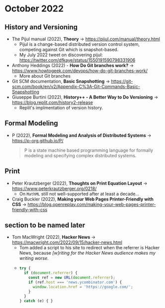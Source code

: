 # October 2022

## History and Versioning

+ The Pijul manual (2022), **Theory** &#8594; https://pijul.com/manual/theory.html
  + Pijul is a change-based distributed version control system, competing against Git which is snapshot-based.
  + My July 2022 tweet on discovering pijul: https://twitter.com/dfkaye/status/1550191590798331906
+ Anthony Heddings (2022) - **How Do Git branches work?** &#8594; https://www.howtogeek.com/devops/how-do-git-branches-work/
  + More about Git branches
+ Git SCM documentation, **Basic Snapshotting** &#8594; https://git-scm.com/book/en/v2/Appendix-C%3A-Git-Commands-Basic-Snapshotting
+ Giuseppe Burtini  (2022), **History++ - A Better Way to Do Versioning** &#8594; https://blog.replit.com/history2-release
  + Replit's implmentation of version history.

## Formal Modeling

+ P (2022), **Formal Modeling and Analysis of Distributed Systems** &#8594; https://p-org.github.io/P/
  > P is a state machine based programming language for formally modeling and specifying complex distributed systems.

## Print

+ Peter Krautzberger (2022), **Thoughts on Print Equation Layout** &#8594; https://www.peterkrautzberger.org/0218/
  + On `MathML` still not well-supported after at least a decade...
+ Craig Buckler (2022), **Making your Web Pages Printer-Friendly with CSS** &#8594; https://blog.openreplay.com/making-your-web-pages-printer-friendly-with-css

## section to be named later

+ Tom MacWright (2022), **Hacker News** &#8594; https://macwright.com/2022/09/15/hacker-news.html
  + Tom added a script to his site to redirect when the referrer is Hacker News, because *[w]riting for the Hacker News audience makes my writing worse.*
  + ```js
    try {
      if (document.referrer) {
        const ref = new URL(document.referrer);
        if (ref.host === 'news.ycombinator.com') {
          window.location.href = 'https://google.com/';
        }
      }
    } catch (e) { }
    ```

